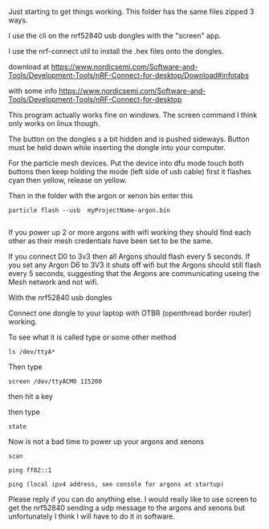 Just starting to get things working. This folder has the same files zipped 3 ways.

I use the cli on the nrf52840 usb dongles with the "screen" app.

I use the nrf-connect util to install the .hex files onto the dongles. 

download at https://www.nordicsemi.com/Software-and-Tools/Development-Tools/nRF-Connect-for-desktop/Download#infotabs

with some info https://www.nordicsemi.com/Software-and-Tools/Development-Tools/nRF-Connect-for-desktop

This program actually works fine on windows. The screen command I think only works on linux though.

The button on the dongles s a bit hidden and is pushed sideways. Button must be held down while inserting the dongle into your computer. 


For the particle mesh devices. Put the device into dfu mode touch both buttons then keep holding the mode (left side of usb cable) first it flashes cyan then yellow, release on yellow.

Then in the folder with the argon or xenon bin enter this

```
particle flash --usb  myProjectName-argon.bin


```

If you power up 2 or more argons with wifi working they should find each other as their mesh credentials have been set to be the same. 

If you connect D0 to 3v3 then all Argons should flash every 5 seconds. If you set any Argon D6 to 3V3 it shuts off wifi but the Argons should still flash every 5 seconds, suggesting that the Argons are communicating useing the Mesh network and not wifi.



With the nrf52840 usb dongles

Connect one dongle to your laptop with OTBR (openthread border router) working.

To see what it is called type or some other method

```ls /dev/ttyA*```

Then type 

```screen /dev/ttyACM0 115200```

then hit a key

then type

```state```


Now is not a bad time to power up your argons and xenons

```scan```

```ping ff02::1 ```


``` ping (local ipv4 address, see console for argons at startup) ```


Please reply if you can do anything else. I would really like to use screen to get the nrf52840 sending a udp message to the argons and xenons but unfortunately I think I will have to do it in software.
